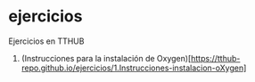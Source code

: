 # ejercicios
Ejercicios en TTHUB

1. (Instrucciones para la instalación de Oxygen)[https://tthub-repo.github.io/ejercicios/1.Instrucciones-instalacion-oXygen]
